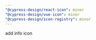 ```yaml
---
"@cypress-design/react-icon": minor
"@cypress-design/vue-icon": minor
"@cypress-design/icon-registry": minor
---
```


add info icon
